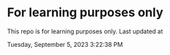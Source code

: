 # For learning purposes only
This repo is for learning purposes only.
Last updated at

Tuesday, September 5, 2023 3:22:38 PM

